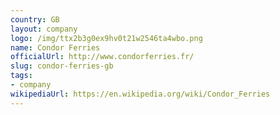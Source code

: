 ```yaml
---
country: GB
layout: company
logo: /img/ttx2b3g0ex9hv0t21w2546ta4wbo.png
name: Condor Ferries
officialUrl: http://www.condorferries.fr/
slug: condor-ferries-gb
tags:
- company
wikipediaUrl: https://en.wikipedia.org/wiki/Condor_Ferries
---
```

